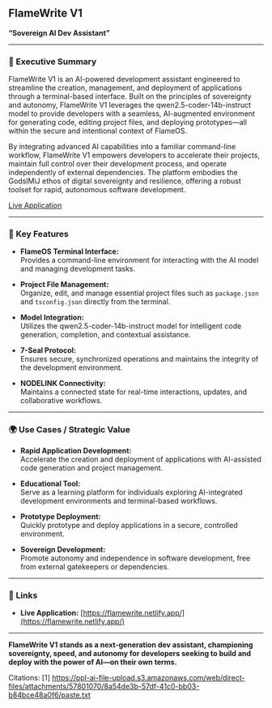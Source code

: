 ## FlameWrite V1  
**“Sovereign AI Dev Assistant”**

---

### 🧠 Executive Summary

FlameWrite V1 is an AI-powered development assistant engineered to streamline the creation, management, and deployment of applications through a terminal-based interface. Built on the principles of sovereignty and autonomy, FlameWrite V1 leverages the qwen2.5-coder-14b-instruct model to provide developers with a seamless, AI-augmented environment for generating code, editing project files, and deploying prototypes—all within the secure and intentional context of FlameOS.

By integrating advanced AI capabilities into a familiar command-line workflow, FlameWrite V1 empowers developers to accelerate their projects, maintain full control over their development process, and operate independently of external dependencies. The platform embodies the GodsIMiJ ethos of digital sovereignty and resilience, offering a robust toolset for rapid, autonomous software development.

[Live Application](https://flamewrite.netlify.app/)

---

### 🔑 Key Features

- **FlameOS Terminal Interface:**  
  Provides a command-line environment for interacting with the AI model and managing development tasks.

- **Project File Management:**  
  Organize, edit, and manage essential project files such as `package.json` and `tsconfig.json` directly from the terminal.

- **Model Integration:**  
  Utilizes the qwen2.5-coder-14b-instruct model for intelligent code generation, completion, and contextual assistance.

- **7-Seal Protocol:**  
  Ensures secure, synchronized operations and maintains the integrity of the development environment.

- **NODELINK Connectivity:**  
  Maintains a connected state for real-time interactions, updates, and collaborative workflows.

---

### 🌍 Use Cases / Strategic Value

- **Rapid Application Development:**  
  Accelerate the creation and deployment of applications with AI-assisted code generation and project management.

- **Educational Tool:**  
  Serve as a learning platform for individuals exploring AI-integrated development environments and terminal-based workflows.

- **Prototype Deployment:**  
  Quickly prototype and deploy applications in a secure, controlled environment.

- **Sovereign Development:**  
  Promote autonomy and independence in software development, free from external gatekeepers or dependencies.

---

### 🔗 Links

- **Live Application:** [https://flamewrite.netlify.app/](https://flamewrite.netlify.app/)

---

**FlameWrite V1 stands as a next-generation dev assistant, championing sovereignty, speed, and autonomy for developers seeking to build and deploy with the power of AI—on their own terms.**

Citations:
[1] https://ppl-ai-file-upload.s3.amazonaws.com/web/direct-files/attachments/57801070/8a54de3b-57df-41c0-bb03-b84bce48a0f6/paste.txt


